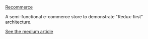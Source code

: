 [Recommerce](http://roberthall.co/projects/recommerce/)

A semi-functional e-commerce store to demonstrate "Redux-first" architecture.

[See the medium article](https://medium.com/@robbiehall26/building-scalable-redux-first-apps-5a8d09e9bd04?sk=23a705bcad8d07e47500bf382213619d)
